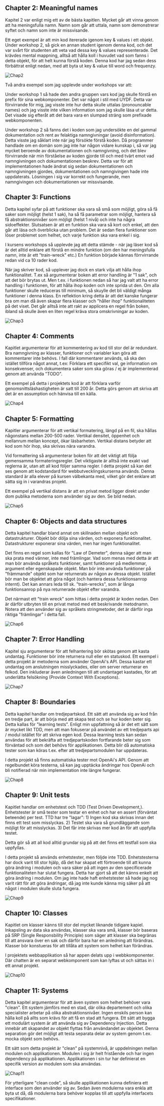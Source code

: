 ## Chapter 2: Meaningful names

Kapitel 2 var enligt mig ett av de bästa kapitlen. Mycket går att vinna genom att ha meningsfulla namn. Namn som går att uttala, namn som demonstrerar syftet och namn som inte är missvisande.

Ett eget exempel är att min kod itererade igenom key & values i ett objekt. Under workshop 2, så gick en annan student igenom denna kod, och det var svårt för studenten att veta vad dessa key & values representerade. Det krävdes mental mappning, alltså att hålla koll i huvudet vad som fanns i detta objekt, för att helt kunna förstå koden. Denna kod har jag sedan dess förbättrat enligt nedan, med att byta ut key & value till word och frequenzy.

![](chap2.png "Chap2")

Två andra exempel som jag upplevde under workshops var att:

Under workshop 1 så hade den andra gruppen vars kod jag skulle förstå en prefix för sina webkomponenter. Det var något i stil med UYDF. Detta var förvirrande för mig, jag visste inte hur detta skulle uttalas (pronouncable names) och jag visste inte vilken information som jag skulle läsa ut ur detta. Det visade sig efteråt att det bara vara en slumpad sträng som prefixade webkomponenten.

Under workshop 2 så fanns det i koden som jag undersökte en del gammal dokumentation och rent av felaktiga namngivningar (avoid disinformation). Detta visste jag såklart inte när jag försökte förstå koden. Då programmer handlade om en domän som jag inte har någon vidare kunskap i, så var jag mycket beroende av dokumentationen och namngivning, och det blev förvirrande när min förståelse av koden gjorde till och med tvärt emot vad namngivningen och dokumentationen beskrev. Detta var för att implementationen hade ändrat sig sedan dokumentationen och namngivningen gjordes, dokumentationen och namngivingen hade inte uppdaterats. Lösningen i sig var korrekt och fungerande, men namngivingen och dokumentationen var missvisande.

## Chapter 3: Functions

Detta kapitel syfar på att funktioner ska vara så små som möjligt, göra så få saker som möjligt (helst 1 sak), ha så få parametrar som möjligt, hantera så få abstraktionsnivåer som möjligt (helst 1 nivå) och inte ha några sidoeffekter. Slutsatsen är att en funktion ska vara så kort och enkel, att den går att läsa och överblicka utan problem. Det är sedan flera funktioner som löser problemet som helhet, och varje funktion ska vara enkel i sig.

I kursens workshops så upplevde jag att detta stämde - när jag läser kod så är det alltid enklare att förstå en mindre funktion (om den har meningsfulla namn, inte är ett "train-wreck" etc.) En funktion började kännas förrvirrande redan vid ca 10 rader kod.

När jag skriver kod, så upplever jag dock en stark vilja att hålla ihop funktionalitet. T.ex så argumenterar boken att error handling är "1 sak", och att det bör brytas ut. Men t.ex. i funktionen nedan så har jag valt att ha error handling i funktionen, för att hålla ihop koden och inte sprida ut den. Om alla funktioner skulle reduceras till minimum, så skuylle det bli väldigt många funktioner i denna klass. En reflektion kring detta är att det kanske fungerar bra om man då även skapar flera klasser och "håller ihop" funktionaliteten på det viset. Det går alltså inte att rakt av applicera en regel från boken, ibland så skulle även en liten regel kräva stora omskrivningar av koden.

![](chap3.png "Chap3")

## Chapter 4: Comments

Kapitlet argumenterar för att kommentering av kod till stor del är redundant. Bra namngivning av klasser, funktioner och variabler kan göra att kommentarer inte behövs. I fall där kommentarer används, så ska den istället tillföra något annat, t.ex: Förklara ett specifikt val, ge information om konsekvenser, och dokumentera saker som ska göras / ej är implementerad genom att använda "TODO".

Ett exempel på detta i projektets kod är att förklara varför genomsnittsläshastigheten är satt till 200 år. Detta görs genom att skriva att det är en assumption och hänvisa till en källa.

![](chap4.png "Chap4")

## Chapter 5: Formatting

Kapitler argumenterar för att vertikal formatering, längd på en fil, ska hållas någonstans mellan 200-500 rader. Vertikal densitet, öppenhet och mellanrum mellan koncept, ökar läsbarheten. Vertikal distans betyder att kod som hör ihop, ska skrivas nära varandra.

Vid formattering så argumenterar boken för att det viktigt att följa gemensamma formateringsregler. Det viktigaste är alltså inte exakt vad reglerna är, utan att all kod följer samma regler. I detta projekt så kan det ses genom att kodstandard för webbutvecklingskurserna används. Denna standard är alla elever på kursen välbekanta med, vilket gör det enklare att sätta sig in i varandras projekt.

Ett  exempel på vertikal distans är att en privat metod ligger direkt under dom publika metoderna som använder sig av den. Se bild nedan.

![](chap5.png "Chap5")


## Chapter 6: Objects and data structures

Detta kapitel handlar bland annat om skillnaden mellan objekt och datastrukturer. Objekt bör dölja sina värden, och exponera funktionalitet. Datastrukturer exponerar sina värden, men har ingen funktionalitet.

Det finns en regel som kallas för "Law of Demeter", denna säger att man ska prata med vänner, inte med främlingar. Vad som menas med detta är att man bör använda språkets funktioner, samt funktioner på medlemmar, argument eller egenskapade objekt. Man bör inte använda funktioner på "främmande" objekt som har returnerats av någon av dessa objekt. Istället bör man be objektet att göra något (och hantera dessa funktionsanrop internt). Det kan annars leda till sk. "train-wrecks", som är långa funktionsanrop på nya returnerade objekt efter varandra.

Det närmast ett "train wreck" som hittas i detta projekt är koden nedan. Den är därför utbryten till en privat metod med ett beskrivande metodnamn. Notera att den använder sig av språkets stringmetoder, det är därför inga riktiga "främlingar" i detta fall.

![](chap6.png "Chap6")

## Chapter 7: Error Handling

Kapitel sju argumenterar för att felhantering bör skötas genom att kasta undantag. Funktioner bör inte returnera null eller en statuskod. Ett exempel i detta projekt är metoderna som använder OpenAi's API. Dessa kastar ett undantag om anslutningen misslyckades, eller om server returnerar en felkod. Den inkluderar även anledningen till att undantaget kastades, för att underlätta felsökning (Provide Context With Exceptions).

![](chap7.png "Chap7")

## Chapter 8: Boundaries

Detta kapitel handlar om tredjepartskod. Ett sätt att använda sig av kod från en tredje part, är att börja med att skapa test och se hur koden beter sig. Detta kallas för "learning tests". Enligt min uppfattning så är det ett sätt som är mycket likt TDD, men att man fokuserar på användet av ett tredjeparts api / modul istället för att skriva egen kod. Dessa learning tests kan sedan användas för att bekräfta att tredjepartskoden fortfarande beter sig som förväntad och som det behövs för applikationen. Detta blir då automatiska tester som kan köras t.ex. efter att tredjepartsmodulen har uppdateras.

I detta projekt så finns automatiska tester mot OpenAi's API. Genom att regelbundet köra testerna, så kan jag upptäcka ändringar hos OpenAi och bli notifierad när min implementation inte längre fungerar.

![](chap8.png "Chap8")

## Chapter 9: Unit tests

Kapitlet handlar om enhetstest och TDD (Test Driven Development,). Enhetstester är små tester som testar en enhet och har en assert (förväntat beteende) per test. TTD har tre "lagar": 1) Ingen kod ska skrivas innan det finns ett test som misslyckas. 2) Testet ska vara så grundläggande som möjligt för att misslyckas. 3) Det får inte skrivas mer kod än för att uppfylla testet.

Detta gör så att all kod alltid grundar sig på att det finns ett testfall som ska uppfyllas. 

I detta projekt så används enhetstester, men följde inte TDD. Enhetstesterna har dock varit till stor hjälp, då det har skapat ett förtroende till att kunna göra ändring i modulen och vara säker på att ingen av den specificerade funktionaliteten har slutat fungera. Detta har gjort så att det känns enkelt att göra ändring i modulen. Om jag inte hade haft enhetstester så hade jag nog varit rätt för att göra ändringar, då jag inte kunde känna mig säker på att något i modulen skulle sluta fungera.

![](chap9.png "Chap9")

## Chapter 10: Classes

Kapitlet om klasser känns till stor del mycket liknande tidigare kapiel. Inkapsling av data ska användas, klasser ska vara små, klasser bör baseras på SRP (Single Responsbility Principle) som säger att klasser ska begränas till att ansvara över en sak och därför bara har en anledning att förändras. Klasser bör konstueras för att tillåta att system som helhet kan förändras.

I projektets webbapplikation så har appen delats upp i webbkomponenter. Där chatten är en separat webkomponent som kan lyftas ut och sättas in i ett annat projekt.

![](chap10.png "Chap10")


## Chapter 11: Systems

Detta kapitel argumenterar för att även system som helhet behöver vara "clean". Ett system jämförs med en stad, där olika departement och olika specialister arbetar på olika abstraktionsnivåer. Ingen enskils person kan hålla koll på allts som krävs för att få en stad att fungera. Ett sätt att bygga ett modulärt system är att använda sig av Dependency Injection. Detta innebär att skapandet av objekt flyttas från användandet av objektet. Denna separation gör det möjligt att testa separata delar av system genom t.ex. mocka objekt som behövs.

Ett sätt som detta projekt är "clean" på systemnivå, är uppdelningen mellan modulen och applikationen. Modulen i sig är helt fristående och har ingen dependency på applikationen. Applikationen i sin tur har definierat en specifik version av modulen som ska användas.

![](chap11.png "Chap11")

För ytterligare "clean code", så skulle applikationen kunna definiera ett interface som den använder sig av. Sedan även modulerna vara enkla att byta ut då, då modulerna bara behöver kopplas till att uppfylla interfacets specifikationer.
